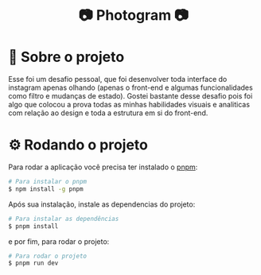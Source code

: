 <h1 align="center">
 📷 Photogram 📷
</h1>

<span id="projeto">
  
# :bookmark_tabs: Sobre o projeto
Esse foi um desafio pessoal, que foi desenvolver toda interface do instagram apenas olhando (apenas o front-end e algumas funcionalidades como filtro e mudanças de estado).
Gostei bastante desse desafio pois foi algo que colocou a prova todas as minhas habilidades visuais e analiticas com relação ao design e toda a estrutura em si do front-end.

<span id="requisitos">

# :gear: Rodando o projeto
Para rodar a aplicação você precisa ter instalado o [pnpm](https://pnpm.io/installation):
```bash
# Para instalar o pnpm
$ npm install -g pnpm
```

Após sua instalação, instale  as dependencias do projeto:
```bash
# Para instalar as dependências
$ pnpm install
```
e por fim, para rodar o projeto:
```bash
# Para rodar o projeto
$ pnpm run dev
```
